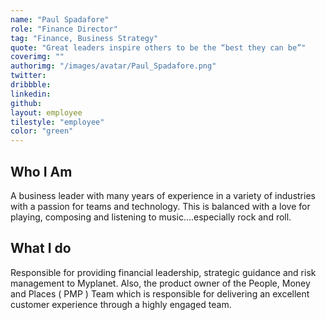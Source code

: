 ```yaml
---
name: "Paul Spadafore"
role: "Finance Director"
tag: "Finance, Business Strategy"
quote: "Great leaders inspire others to be the “best they can be”"
coverimg: ""
authorimg: "/images/avatar/Paul_Spadafore.png"
twitter: 
dribbble:
linkedin:
github:
layout: employee
tilestyle: "employee"
color: "green"
---
```


## Who I Am

A business leader with many years of experience in a variety of industries with a passion for teams and technology. This is balanced with a love for playing, composing and listening to music….especially rock and roll.

## What I do

Responsible for providing financial leadership, strategic guidance and risk management to Myplanet. Also, the product owner of the People, Money and Places ( PMP ) Team which is responsible for delivering an excellent customer experience through a highly engaged team.